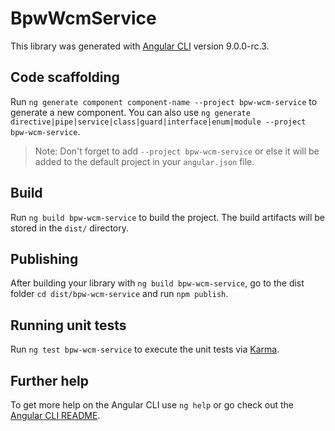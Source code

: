 # BpwWcmService

This library was generated with [Angular CLI](https://github.com/angular/angular-cli) version 9.0.0-rc.3.

## Code scaffolding

Run `ng generate component component-name --project bpw-wcm-service` to generate a new component. You can also use `ng generate directive|pipe|service|class|guard|interface|enum|module --project bpw-wcm-service`.
> Note: Don't forget to add `--project bpw-wcm-service` or else it will be added to the default project in your `angular.json` file. 

## Build

Run `ng build bpw-wcm-service` to build the project. The build artifacts will be stored in the `dist/` directory.

## Publishing

After building your library with `ng build bpw-wcm-service`, go to the dist folder `cd dist/bpw-wcm-service` and run `npm publish`.

## Running unit tests

Run `ng test bpw-wcm-service` to execute the unit tests via [Karma](https://karma-runner.github.io).

## Further help

To get more help on the Angular CLI use `ng help` or go check out the [Angular CLI README](https://github.com/angular/angular-cli/blob/master/README.md).
